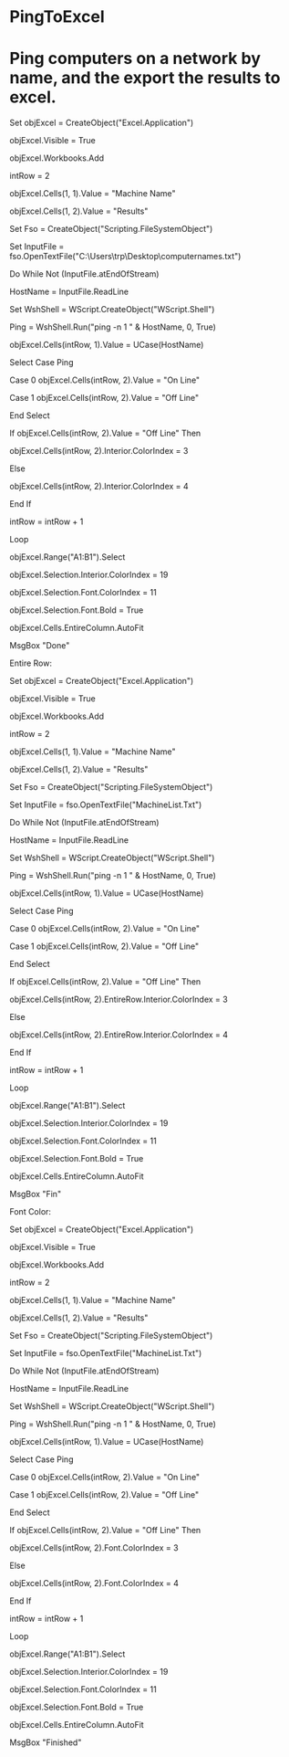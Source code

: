 # PingToExcel
# Ping computers on a network by name, and the export the results to excel.

Set objExcel = CreateObject("Excel.Application")

objExcel.Visible = True

objExcel.Workbooks.Add

intRow = 2

 

objExcel.Cells(1, 1).Value = "Machine Name"

objExcel.Cells(1, 2).Value = "Results"

 

Set Fso = CreateObject("Scripting.FileSystemObject")

Set InputFile = fso.OpenTextFile("C:\Users\trp\Desktop\computernames.txt")

 

Do While Not (InputFile.atEndOfStream)

HostName = InputFile.ReadLine

 

Set WshShell = WScript.CreateObject("WScript.Shell")

Ping = WshShell.Run("ping -n 1 " & HostName, 0, True)

 

objExcel.Cells(intRow, 1).Value = UCase(HostName)

 

Select Case Ping

Case 0 objExcel.Cells(intRow, 2).Value = "On Line"

Case 1 objExcel.Cells(intRow, 2).Value = "Off Line"

End Select

 

If objExcel.Cells(intRow, 2).Value = "Off Line" Then

objExcel.Cells(intRow, 2).Interior.ColorIndex = 3

Else

objExcel.Cells(intRow, 2).Interior.ColorIndex = 4

End If

 

intRow = intRow + 1

Loop

 

objExcel.Range("A1:B1").Select

objExcel.Selection.Interior.ColorIndex = 19

objExcel.Selection.Font.ColorIndex = 11

objExcel.Selection.Font.Bold = True

objExcel.Cells.EntireColumn.AutoFit

 

MsgBox "Done"

 

Entire Row:

 

Set objExcel = CreateObject("Excel.Application")

objExcel.Visible = True

objExcel.Workbooks.Add

intRow = 2

 

objExcel.Cells(1, 1).Value = "Machine Name"

objExcel.Cells(1, 2).Value = "Results"

 

Set Fso = CreateObject("Scripting.FileSystemObject")

Set InputFile = fso.OpenTextFile("MachineList.Txt")

 

Do While Not (InputFile.atEndOfStream)

HostName = InputFile.ReadLine

 

Set WshShell = WScript.CreateObject("WScript.Shell")

Ping = WshShell.Run("ping -n 1 " & HostName, 0, True)

 

objExcel.Cells(intRow, 1).Value = UCase(HostName)

 

Select Case Ping

Case 0 objExcel.Cells(intRow, 2).Value = "On Line"

Case 1 objExcel.Cells(intRow, 2).Value = "Off Line"

End Select

 

If objExcel.Cells(intRow, 2).Value = "Off Line" Then

objExcel.Cells(intRow, 2).EntireRow.Interior.ColorIndex = 3

Else

objExcel.Cells(intRow, 2).EntireRow.Interior.ColorIndex = 4

End If

 

intRow = intRow + 1

Loop

 

objExcel.Range("A1:B1").Select

objExcel.Selection.Interior.ColorIndex = 19

objExcel.Selection.Font.ColorIndex = 11

objExcel.Selection.Font.Bold = True

objExcel.Cells.EntireColumn.AutoFit

 

MsgBox "Fin"

 

Font Color:

 

Set objExcel = CreateObject("Excel.Application")

objExcel.Visible = True

objExcel.Workbooks.Add

intRow = 2

 

objExcel.Cells(1, 1).Value = "Machine Name"

objExcel.Cells(1, 2).Value = "Results"

 

Set Fso = CreateObject("Scripting.FileSystemObject")

Set InputFile = fso.OpenTextFile("MachineList.Txt")

 

Do While Not (InputFile.atEndOfStream)

HostName = InputFile.ReadLine

 

Set WshShell = WScript.CreateObject("WScript.Shell")

Ping = WshShell.Run("ping -n 1 " & HostName, 0, True)

 

objExcel.Cells(intRow, 1).Value = UCase(HostName)

 

Select Case Ping

Case 0 objExcel.Cells(intRow, 2).Value = "On Line"

Case 1 objExcel.Cells(intRow, 2).Value = "Off Line"

End Select

 

If objExcel.Cells(intRow, 2).Value = "Off Line" Then

objExcel.Cells(intRow, 2).Font.ColorIndex = 3

Else

objExcel.Cells(intRow, 2).Font.ColorIndex = 4

End If

 

intRow = intRow + 1

Loop

 

objExcel.Range("A1:B1").Select

objExcel.Selection.Interior.ColorIndex = 19

objExcel.Selection.Font.ColorIndex = 11

objExcel.Selection.Font.Bold = True

objExcel.Cells.EntireColumn.AutoFit

 

MsgBox "Finished"


